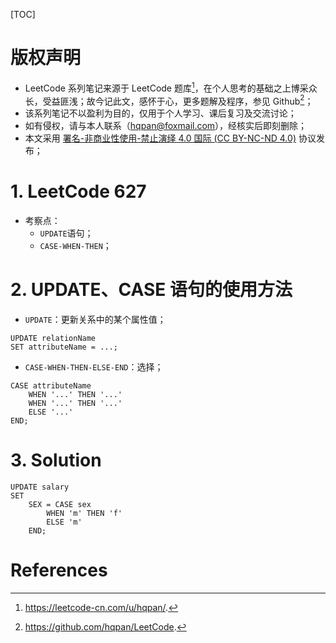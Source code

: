 [TOC]

# 版权声明
- LeetCode 系列笔记来源于 LeetCode 题库[^1]，在个人思考的基础之上博采众长，受益匪浅；故今记此文，感怀于心，更多题解及程序，参见 Github[^2]；
- 该系列笔记不以盈利为目的，仅用于个人学习、课后复习及交流讨论；
- 如有侵权，请与本人联系（hqpan@foxmail.com），经核实后即刻删除；
- 本文采用 [署名-非商业性使用-禁止演绎 4.0 国际 (CC BY-NC-ND 4.0)](https://creativecommons.org/licenses/by-nc-nd/4.0/deed.zh) 协议发布；



# 1. LeetCode 627

- 考察点：
  - `UPDATE`语句；
  - `CASE-WHEN-THEN`；



# 2. UPDATE、CASE 语句的使用方法
- `UPDATE`：更新关系中的某个属性值；
```mysql
UPDATE relationName
SET attributeName = ...;
```
- `CASE-WHEN-THEN-ELSE-END`：选择；
```mysql
CASE attributeName
	WHEN '...' THEN '...'
	WHEN '...' THEN '...'
	ELSE '...'
END;
```


# 3. Solution
```mysql
UPDATE salary 
SET 
    SEX = CASE sex
        WHEN 'm' THEN 'f'
        ELSE 'm'
    END; 
```



# References
[^1]: https://leetcode-cn.com/u/hqpan/.
[^2]: https://github.com/hqpan/LeetCode.